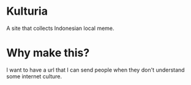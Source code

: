 # Kulturia

A site that collects Indonesian local meme.

# Why make this?

I want to have a url that I can send people when they don't understand some internet culture.
